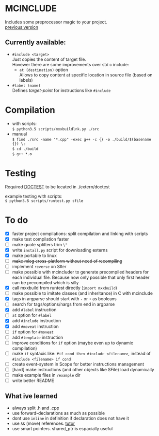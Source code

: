 # MCINCLUDE
Includes some preprocessor magic to your project.  
[previous version](https://github.com/Donaim/pyincluder)  

## Currently available:
- `#include <target>`  
    Just copies the content of target file.  
    Hovewer there are some improvements over std c include:
    - `at (destination)` option  
        Allows to copy content at specific location in source file (based on labels)
- `#label (name)`  
    Defines _target-point_ for instructions like `#include`

# Compilation
- with scripts:  
    `$ python3.5 scripts/mxxbuildlnk.py ./src` 
- manual  
    `$ find ./src -name "*.cpp" -exec g++ -c {} -o ./build/$(basename {}) \;`  
    `$ cd ./build`  
    `$ g++ *.o`  

# Testing
Required [DOCTEST](https://github.com/onqtam/doctest) to be located in ./extern/doctest  

example testing with scripts:  
`$ python3.5 scripts/runtest.py sfile`  


# To do
- [x] faster project compilations: split compilation and linking with scripts
- [X] make test compilation faster
- [ ] make quote splitters trim `\"` 
- [X] write `install.py` script for downloading externs
- [X] make portable to linux
- [ ] <del>make mlog cross-platform without need of recompiling</del>
- [ ] implement `reverse` on SIter
- [ ] make possible with mcincluder to generate precompiled headers for each individual file. Because now only possible that only first header can be precompiled which is silly
- [X] call mxxbuild from runtest directly (`import mxxbuild`)
- [ ] make possible to imitate classes (and inheritance) in C with mcinclude
- [X] tags in argparse should start with `-` or `+` as booleans
- [ ] search for tags/options/nargs from end in argparse
- [X] add `#label` instruction
- [ ] `at` option for `#label`
- [X] add `#include` instruction
- [X] add `#moveat` instruction
- [ ] `if` option for `#moveat`
- [ ] add `#template` instruction
- [ ] improve conditions for `if` option (maybe even up to dynamic compilation)
- [ ] make `if` syntaxis like: `#if cond then #include <filename>`, instead of `#include <filename> if cond`
- [ ] create event-system in Scope for better instructions management
- [ ] [hard] make instructions (and other objects like SFile) load dynamically 
- [ ] make example files in `/example` dir
- [ ] write better README

## What ive learned
- always split .h and .cpp
- use forward-declarations as much as possible
- dont use `inline` in definition if declaration does not have it
- use `&&` (move) references. [tutor](https://stackoverflow.com/questions/5481539/what-does-t-double-ampersand-mean-in-c11)
- use smart pointers. shared_ptr is espacially useful
